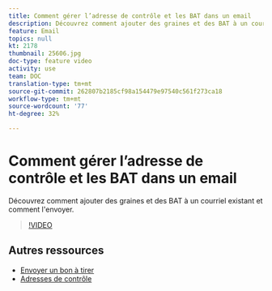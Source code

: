 ```yaml
---
title: Comment gérer l’adresse de contrôle et les BAT dans un email
description: Découvrez comment ajouter des graines et des BAT à un courriel existant et comment l'envoyer.
feature: Email
topics: null
kt: 2178
thumbnail: 25606.jpg
doc-type: feature video
activity: use
team: DOC
translation-type: tm+mt
source-git-commit: 262807b2185cf98a154479e97540c561f273ca18
workflow-type: tm+mt
source-wordcount: '77'
ht-degree: 32%

---
```



# Comment gérer l’adresse de contrôle et les BAT dans un email

Découvrez comment ajouter des graines et des BAT à un courriel existant et comment l&#39;envoyer.

>[!VIDEO](https://video.tv.adobe.com/v/25606?quality=12)

## Autres ressources

- [Envoyer un bon à tirer](https://docs.adobe.com/content/help/en/campaign-classic/using/transactional-messaging/message-templates/sending-a-proof.html)
- [Adresses de contrôle](https://docs.adobe.com/content/help/en/campaign-classic/using/configuring-campaign-classic/use-a-custom-recipient-table/seed-addresses.html)